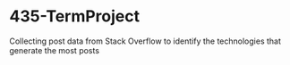 # 435-TermProject
Collecting post data from Stack Overflow to identify the technologies that generate the most posts
